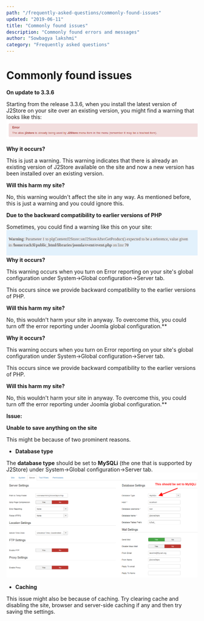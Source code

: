 ```yaml
---
path: "/frequently-asked-questions/commonly-found-issues"
updated: "2019-06-11"
title: "Commonly found issues"
description: "Commonly found errors and messages"
author: "Sowbagya lakshmi"
category: "Frequently asked questions"
---
```

# Commonly found issues

**On update to 3.3.6**

Starting from the release 3.3.6, when you install the latest version of J2Store on your site over an existing version, you might find a warning that looks like this:
![PHP error](https://raw.githubusercontent.com/j2store/doc-images/master//frequently-asked-questions/commonly-found-issues/error-j2store-exists.png)


**Why it occurs?** 

This is just a warning. This warning indicates that there is already an existing version of J2Store available on the site and now a new version has been installed over an existing version.

**Will this harm my site?**

No, this warning wouldn't affect the site in any way. As mentioned before, this is just a warning and you could ignore this.

**Due to the backward compatibility to earlier versions of PHP**

Sometimes, you could find a warning like this on your site:
![PHP backward compatibility](https://raw.githubusercontent.com/j2store/doc-images/master//frequently-asked-questions/commonly-found-issues/warning-php.png)
**Why it occurs?** 

This warning occurs when you turn on Error reporting on your site's global configuration under System->Global configuration->Server tab.

This occurs since we provide backward compatibility to the earlier versions of PHP.

**Will this harm my site?**

No, this wouldn't harm your site in anyway. To overcome this, you could turn off the error reporting under Joomla global configuration.**

**Why it occurs?**

This warning occurs when you turn on Error reporting on your site's global configuration under System->Global configuration->Server tab.

This occurs since we provide backward compatibility to the earlier versions of PHP.

**Will this harm my site?**

No, this wouldn't harm your site in anyway. To overcome this, you could turn off the error reporting under Joomla global configuration.**

**Issue:**

**Unable to save anything on the site**

This might be because of two prominent reasons.

- **Database type**

The **database type** should be set to **MySQLi** (the one that is supported by J2Store) under System->Global configuration->Server tab.
![Database-type](https://raw.githubusercontent.com/j2store/doc-images/master//frequently-asked-questions/commonly-found-issues/database-type.png)

- **Caching**

This issue might also be because of caching. Try clearing cache and disabling the site, browser and server-side caching if any and then try saving the settings.


